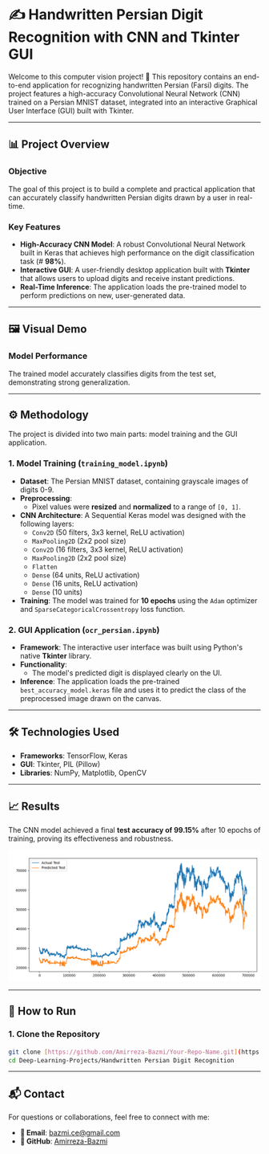 # ✍️ Handwritten Persian Digit Recognition with CNN and Tkinter GUI

Welcome to this computer vision project! 🚀 This repository contains an end-to-end application for recognizing handwritten Persian (Farsi) digits. The project features a high-accuracy Convolutional Neural Network (CNN) trained on a Persian MNIST dataset, integrated into an interactive Graphical User Interface (GUI) built with Tkinter.

---

## 📊 Project Overview

### **Objective**
The goal of this project is to build a complete and practical application that can accurately classify handwritten Persian digits drawn by a user in real-time.

### **Key Features**
* **High-Accuracy CNN Model**: A robust Convolutional Neural Network built in Keras that achieves high performance on the digit classification task (# **98%**).
* **Interactive GUI**: A user-friendly desktop application built with **Tkinter** that allows users to upload digits and receive instant predictions.
* **Real-Time Inference**: The application loads the pre-trained model to perform predictions on new, user-generated data.

---

## 🖼️ Visual Demo


### **Model Performance**
The trained model accurately classifies digits from the test set, demonstrating strong generalization.



---

## ⚙️ Methodology

The project is divided into two main parts: model training and the GUI application.

### **1. Model Training (`training_model.ipynb`)**
* **Dataset**: The Persian MNIST dataset, containing grayscale images of digits 0-9.
* **Preprocessing**:
    * Pixel values were **resized** and **normalized** to a range of `[0, 1]`.
* **CNN Architecture**: A Sequential Keras model was designed with the following layers:
    * `Conv2D` (50 filters, 3x3 kernel, ReLU activation)
    * `MaxPooling2D` (2x2 pool size)
    * `Conv2D` (16 filters, 3x3 kernel, ReLU activation)
    * `MaxPooling2D` (2x2 pool size)
    * `Flatten`
    * `Dense` (64 units, ReLU activation)
    * `Dense` (16 units, ReLU activation)
    * `Dense` (10 units)
* **Training**: The model was trained for **10 epochs** using the `Adam` optimizer and `SparseCategoricalCrossentropy` loss function.

### **2. GUI Application (`ocr_persian.ipynb`)**
* **Framework**: The interactive user interface was built using Python's native **Tkinter** library.
* **Functionality**:
    * The model's predicted digit is displayed clearly on the UI.
* **Inference**: The application loads the pre-trained `best_accuracy_model.keras` file and uses it to predict the class of the preprocessed image drawn on the canvas.

---

## 🛠️ Technologies Used

* **Frameworks**: TensorFlow, Keras
* **GUI**: Tkinter, PIL (Pillow)
* **Libraries**: NumPy, Matplotlib, OpenCV

---

## 📈 Results

The CNN model achieved a final **test accuracy of 99.15%** after 10 epochs of training, proving its effectiveness and robustness.

![Test Set Predictions](https://github.com/Amirreza-Bazmi/Deep-Learning-Projects/blob/main/Bitcoin%20Price%20Prediction%20using%20LSTM/predicted.png)

---

## 🚀 How to Run

### 1. Clone the Repository
```bash
git clone [https://github.com/Amirreza-Bazmi/Your-Repo-Name.git](https://github.com/Amirreza-Bazmi/Deep-Learning-Projects.git)
cd Deep-Learning-Projects/Handwritten Persian Digit Recognition
```

---

## 📬 Contact

For questions or collaborations, feel free to connect with me:

-   **📧 Email**: [bazmi.ce@gmail.com](mailto:bazmi.ce@gmail.com)
-   **🐙 GitHub**: [Amirreza-Bazmi](https://github.com/Amirreza-Bazmi)
